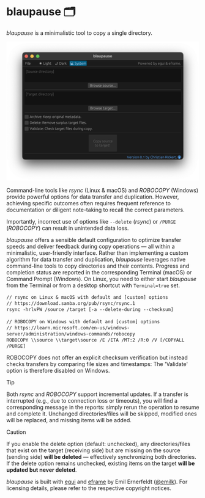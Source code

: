# blaupause 🗂️

_blaupause_ is a minimalistic tool to copy a single directory.

<img src="./assets/gui.png" alt="GUI with macOS" width="566">  

Command-line tools like _rsync_ (Linux & macOS) and _ROBOCOPY_ (Windows) provide powerful options for data transfer and duplication. However, achieving specific outcomes often requires frequent reference to documentation or diligent note-taking to recall the correct parameters.

Importantly, incorrect use of options like `--delete` (_rsync_) or `/PURGE` (_ROBOCOPY_) can result in unintended data loss.

_blaupause_ offers a sensible default configuration to optimize transfer speeds and deliver feedback during copy operations — all within a minimalistic, user-friendly interface. Rather than implementing a custom algorithm for data transfer and duplication, _blaupause_ leverages native command-line tools to copy directories and their contents. Progress and completion status are reported in the corresponding Terminal (macOS) or Command Prompt (Windows). On Linux, you need to either start _blaupause_ from the Terminal or from a desktop shortcut with `Terminal=true` set.

```
// rsync on Linux & macOS with default and [custom] options
// https://download.samba.org/pub/rsync/rsync.1
rsync -hrlvPW /source /target [-a --delete-during --checksum]

// ROBOCOPY on Windows with default and [custom] options
// https://learn.microsoft.com/en-us/windows-server/administration/windows-commands/robocopy
ROBOCOPY \\source \\target\source /E /ETA /MT:2 /R:0 /V [/COPYALL /PURGE]
```
ROBOCOPY does not offer an explicit checksum verification but instead checks transfers by comparing file sizes and timestamps: The 'Validate' option is therefore disabled on Windows.

>[!TIP]
Both _rsync_ and _ROBOCOPY_ support incremental updates. If a transfer is interrupted (e.g., due to connection loss or timeouts), you will find a corresponding message in the reports: simply rerun the operation to resume and complete it. Unchanged directories/files will be skipped, modified ones will be replaced, and missing items will be added.

>[!CAUTION]
If you enable the delete option (default: unchecked), any directories/files that exist on the target (receiving side) but are missing on the source (sending side) **will be deleted** — effectively synchronizing both directories. If the delete option remains unchecked, existing items on the target **will be updated but never deleted**.

_blaupause_ is built with [egui](https://github.com/emilk/egui) and [eframe](https://github.com/emilk/egui/tree/master/crates/eframe) by Emil Ernerfeldt ([@emilk](https://github.com/emilk)). For licensing details, please refer to the respective copyright notices.
